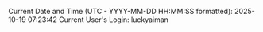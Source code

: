 Current Date and Time (UTC - YYYY-MM-DD HH:MM:SS formatted): 2025-10-19 07:23:42
Current User's Login: luckyaiman

